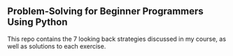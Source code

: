 ## Problem-Solving for Beginner Programmers Using Python

This repo contains the 7 looking back strategies discussed in my course, as well as solutions to each exercise.
